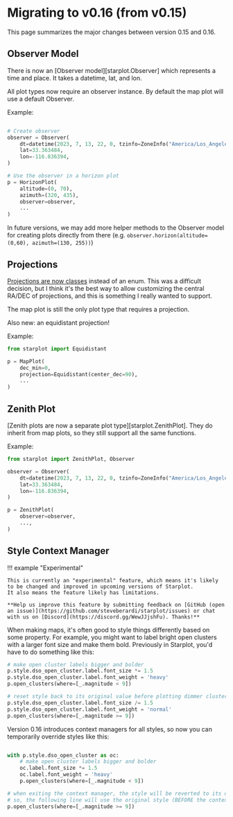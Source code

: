 # Migrating to v0.16 (from v0.15)

This page summarizes the major changes between version 0.15 and 0.16.

## Observer Model

There is now an [Observer model][starplot.Observer] which represents a time and place. It takes a datetime, lat, and lon.

All plot types now require an observer instance. By default the map plot will use a default Observer.

Example:

```python

# Create observer
observer = Observer(
    dt=datetime(2023, 7, 13, 22, 0, tzinfo=ZoneInfo("America/Los_Angeles")),
    lat=33.363484,
    lon=-116.836394,
)

# Use the observer in a horizon plot
p = HorizonPlot(
    altitude=(0, 70),
    azimuth=(320, 435),
    observer=observer,
    ...
)

```

In future versions, we may add more helper methods to the Observer model for creating plots directly from there (e.g. `observer.horizon(altitude=(0,60), azimuth=(130, 255))`)

## Projections

[Projections are now classes](/reference-mapplot/#projections) instead of an enum. This was a difficult decision, but I think it's the best way to allow customizing the central RA/DEC of projections, and this is something I really wanted to support.

The map plot is still the only plot type that requires a projection.

Also new: an equidistant projection!

Example:

```python
from starplot import Equidistant

p = MapPlot(
    dec_min=0,
    projection=Equidistant(center_dec=90),
    ...
)

```

## Zenith Plot

[Zenith plots are now a separate plot type][starplot.ZenithPlot]. They do inherit from map plots, so they still support all the same functions.

Example:

```python
from starplot import ZenithPlot, Observer

observer = Observer(
    dt=datetime(2023, 7, 13, 22, 0, tzinfo=ZoneInfo("America/Los_Angeles")) ,
    lat=33.363484,
    lon=-116.836394,
)

p = ZenithPlot(
    observer=observer,
    ...,
)

```

## Style Context Manager

!!! example "Experimental"

    This is currently an "experimental" feature, which means it's likely to be changed and improved in upcoming versions of Starplot.
    It also means the feature likely has limitations.

    **Help us improve this feature by submitting feedback on [GitHub (open an issue)](https://github.com/steveberardi/starplot/issues) or chat with us on [Discord](https://discord.gg/WewJJjshFu). Thanks!**

When making maps, it's often good to style things differently based on some property. For example, you might want to label bright open clusters with a larger font size and make them bold. Previously in Starplot, you'd have to do something like this:


```python
# make open cluster labels bigger and bolder
p.style.dso_open_cluster.label.font_size *= 1.5
p.style.dso_open_cluster.label.font_weight = 'heavy'
p.open_clusters(where=[_.magnitude < 9])

# reset style back to its original value before plotting dimmer clusters
p.style.dso_open_cluster.label.font_size /= 1.5
p.style.dso_open_cluster.label.font_weight = 'normal'
p.open_clusters(where=[_.magnitude >= 9])
```

Version 0.16 introduces context managers for all styles, so now you can temporarily override styles like this:

```python

with p.style.dso_open_cluster as oc:
    # make open cluster labels bigger and bolder
    oc.label.font_size *= 1.5
    oc.label.font_weight = 'heavy'
    p.open_clusters(where=[_.magnitude < 9])

# when exiting the context manager, the style will be reverted to its original value
# so, the following line will use the original style (BEFORE the context manager)
p.open_clusters(where=[_.magnitude >= 9])
```

<br/><br/>
